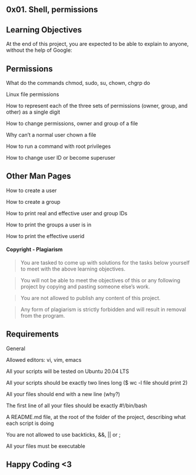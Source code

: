 ## 0x01. Shell, permissions



## Learning Objectives

At the end of this project, you are expected to be able to explain to anyone, without the help of Google:



## Permissions

What do the commands chmod, sudo, su, chown, chgrp do

Linux file permissions

How to represent each of the three sets of permissions (owner, group, and other) as a single digit

How to change permissions, owner and group of a file

Why can’t a normal user chown a file

How to run a command with root privileges

How to change user ID or become superuser

## Other Man Pages

How to create a user

How to create a group

How to print real and effective user and group IDs

How to print the groups a user is in

How to print the effective userid

#### Copyright - Plagiarism

>You are tasked to come up with solutions for the tasks below yourself to meet with the above learning objectives.

>You will not be able to meet the objectives of this or any following project by copying and pasting someone else’s work.

>You are not allowed to publish any content of this project.

>Any form of plagiarism is strictly forbidden and will result in removal from the program.


## Requirements

General

Allowed editors: vi, vim, emacs

All your scripts will be tested on Ubuntu 20.04 LTS

All your scripts should be exactly two lines long ($ wc -l file should print 2)

All your files should end with a new line (why?)

The first line of all your files should be exactly #!/bin/bash

A README.md file, at the root of the folder of the project, describing what each script is doing

You are not allowed to use backticks, &&, || or ;

All your files must be executable


## Happy Coding <3
